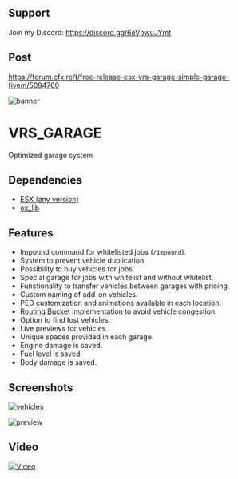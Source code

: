 ## Support

Join my Discord: https://discord.gg/6eVpwuJYmt

## Post

https://forum.cfx.re/t/free-release-esx-vrs-garage-simple-garage-fivem/5094760

![banner](https://cdn.discordapp.com/attachments/1068013967798181949/1105331650998566942/vrs_garage_banner.png)
# VRS_GARAGE

Optimized garage system




## Dependencies
 - [ESX (any version)](https://github.com/esx-framework/esx_core/releases)
 - [ox_lib](https://github.com/overextended/ox_lib/releases)


## Features

- Impound command for whitelisted jobs (`/impound`).
- System to prevent vehicle duplication.
- Possibility to buy vehicles for jobs.
- Special garage for jobs with whitelist and without whitelist.
- Functionality to transfer vehicles between garages with pricing.
- Custom naming of add-on vehicles.
- PED customization and animations available in each location.
- [Routing Bucket](https://cookbook.fivem.net/2020/11/27/routing-buckets-split-game-state/) implementation to avoid vehicle congestion.
- Option to find lost vehicles.
- Live previews for vehicles.
- Unique spaces provided in each garage.
- Engine damage is saved.
- Fuel level is saved.
- Body damage is saved.


## Screenshots

![vehicles](https://cdn.discordapp.com/attachments/1068013967798181949/1105333221027221575/image.png)

![preview](https://cdn.discordapp.com/attachments/1068013967798181949/1105332565449130175/image.png)
## Video

[![Video](https://img.youtube.com/vi/z7Fb3mx9JwA/0.jpg)](https://www.youtube.com/watch?v=z7Fb3mx9JwA)
